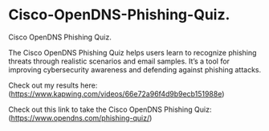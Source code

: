 # Cisco-OpenDNS-Phishing-Quiz.

Cisco OpenDNS Phishing Quiz.

The Cisco OpenDNS Phishing Quiz helps users learn to recognize phishing threats through realistic scenarios and email samples. It’s a tool for improving cybersecurity awareness and defending against phishing attacks.

Check out my results here: (https://www.kapwing.com/videos/66e72a96f4d9b9ecb151988e)

Check out this link to take the Cisco OpenDNS Phishing Quiz: (https://www.opendns.com/phishing-quiz/)
